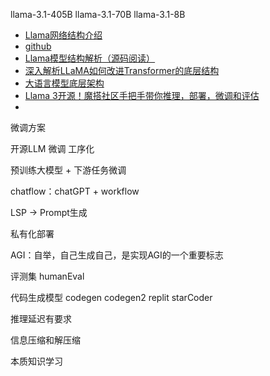 


llama-3.1-405B
llama-3.1-70B
llama-3.1-8B


- [Llama网络结构介绍](https://blog.csdn.net/qq_41475067/article/details/138133062)
- [github](https://github.com/meta-llama/llama3)
- [Llama模型结构解析（源码阅读）](https://blog.csdn.net/weixin_43508499/article/details/132554559)
- [深入解析LLaMA如何改进Transformer的底层结构](https://www.cnblogs.com/huaweiyun/p/17881295.html)
- [大语言模型底层架构](https://www.cnblogs.com/huaweiyun/p/17879026.html)
- [Llama 3开源！魔搭社区手把手带你推理，部署，微调和评估](https://developer.aliyun.com/article/1489116)
- []()


微调方案

开源LLM 微调 工序化

预训练大模型 + 下游任务微调


chatflow：chatGPT + workflow

LSP -> Prompt生成


私有化部署

AGI：自举，自己生成自己，是实现AGI的一个重要标志

评测集 humanEval

代码生成模型
codegen codegen2 replit starCoder

推理延迟有要求

信息压缩和解压缩

本质知识学习

